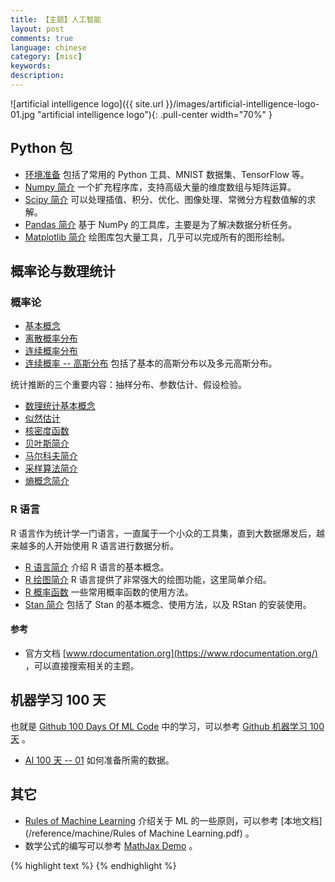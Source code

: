 ```yaml
---
title: 【主题】人工智能
layout: post
comments: true
language: chinese
category: [misc]
keywords:
description:
---
```


<!-- more -->

![artificial intelligence logo]({{ site.url }}/images/artificial-intelligence-logo-01.jpg "artificial intelligence logo"){: .pull-center width="70%" }


<!--
科普作家 Isaac Asimov 阿西莫夫的机器人三定律。

> 1. A robot may not injure a human being or, through inaction, allow a human being to come to harm.
> 2. A robot must obey orders given it by human beings except where such orders would conflict with the First Law.
> 3. A robot must protect its own existence as long as such protection does not conflict with the First or Second Law.

machine-learning-logo.jpg
-->

## Python 包

* [环境准备](/post/python-ai-environment-prepare.html) 包括了常用的 Python 工具、MNIST 数据集、TensorFlow 等。
* [Numpy 简介](/post/python-numpy-package-introduce.html) 一个扩充程序库，支持高级大量的维度数组与矩阵运算。
* [Scipy 简介](/post/python-scipy-package-intorduce.html) 可以处理插值、积分、优化、图像处理、常微分方程数值解的求解。
* [Pandas 简介](/post/python-pandas-package-introduce.html) 基于 NumPy 的工具库，主要是为了解决数据分析任务。
* [Matplotlib 简介](/post/python-matplotlib-package-intorduce.html) 绘图库包大量工具，几乎可以完成所有的图形绘制。

## 概率论与数理统计

### 概率论

* [基本概念](/post/math-probability-basic-concept.html)
* [离散概率分布](/post/math-probability-basic-concept-discrete-distribution-introduce.html)
* [连续概率分布](/post/math-probability-basic-concept-continuous-distribution-introduce.html)
* [连续概率 \-\- 高斯分布](/post/math-probability-continuous-normal-distribution-introduce.html) 包括了基本的高斯分布以及多元高斯分布。

统计推断的三个重要内容：抽样分布、参数估计、假设检验。

* [数理统计基本概念](/post/math-statistics-basic-concept.html)
* [似然估计](/post/math-statistics-likelihood-function-introduce.html)
* [核密度函数](/post/math-statistics-kernel-density-estimates-introduce.html)
* [贝叶斯简介](/post/math-statistics-basic-concept-bayes-theorem-introduce.html)
* [马尔科夫简介](/post/math-statistics-markov-process-introduce.html)
* [采样算法简介](/post/math-monte-carlo-sample-introduce.html)
* [熵概念简介](/post/artificial-intelligence-Entropy-concept-introduce.html)

<!--
概率统计公式大全
https://www.zybuluo.com/catscarf/note/986628

关于矩阵介绍的不错资料
神奇的矩阵——第二季
-->

### R 语言

R 语言作为统计学一门语言，一直属于一个小众的工具集，直到大数据爆发后，越来越多的人开始使用 R 语言进行数据分析。

* [R 语言简介](/post/linux-R-language-basic-introduce.html) 介绍 R 语言的基本概念。
* [R 绘图简介](/post/linux-R-language-graph-function-introduce.html) R 语言提供了非常强大的绘图功能，这里简单介绍。
* [R 概率函数](/post/linux-R-language-some-statistic-function-introduce.html) 一些常用概率函数的使用方法。
* [Stan 简介](/post/statistic-tools-stan-introduce.html) 包括了 Stan 的基本概念、使用方法，以及 RStan 的安装使用。

#### 参考

* 官方文档 [www.rdocumentation.org](https://www.rdocumentation.org/) ，可以直接搜索相关的主题。

## 机器学习 100 天

也就是 [Github 100 Days Of ML Code](https://github.com/Avik-Jain/100-Days-Of-ML-Code) 中的学习，可以参考 [Github 机器学习 100 天](https://github.com/MLEveryday/100-Days-Of-ML-Code) 。

* [AI 100 天 \-\- 01](/post/artificial-intelligence-100-days-01.html) 如何准备所需的数据。

<!--
https://blog.csdn.net/ybdesire/article/details/67701289
https://tracholar.github.io/wiki/machine-learning/sklearn-source.html
-->

## 其它

* [Rules of Machine Learning](https://developers.google.com/machine-learning/guides/rules-of-ml/) 介绍关于 ML 的一些原则，可以参考 [本地文档](/reference/machine/Rules of Machine Learning.pdf) 。
* 数学公式的编写可以参考 [MathJax Demo](https://www.mathjax.org/#demo) 。

<!--
https://blog.csdn.net/Mage_EE/article/details/75309174
https://www.zybuluo.com/knight/note/96093
https://www.zybuluo.com/codeep/note/163962  比较全


https://github.com/neverusedname/MyBooks/blob/master/%E6%B5%99%E6%B1%9F%E5%A4%A7%E5%AD%A6%E6%A6%82%E7%8E%87%E8%AE%BA%E4%B8%8E%E6%95%B0%E7%90%86%E7%BB%9F%E8%AE%A1(%E7%AC%AC%E5%9B%9B%E7%89%88).pdf
https://github.com/KeKe-Li/book/blob/master/AI/%E5%90%8C%E6%B5%8E%E7%BA%BF%E6%80%A7%E4%BB%A3%E6%95%B0%E6%95%99%E6%9D%90.pdf
https://github.com/KeKe-Li/book/blob/master/AI/%E5%90%8C%E6%B5%8E%E9%AB%98%E7%AD%89%E6%95%B0%E5%AD%A6%E7%AC%AC%E5%85%AD%E7%89%88%E4%B8%8A%E4%B8%8B%E5%86%8C.pdf
-->

{% highlight text %}
{% endhighlight %}
